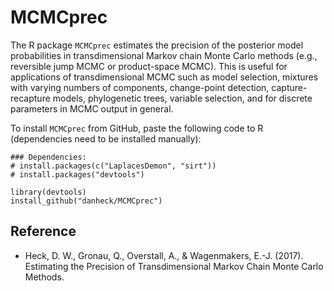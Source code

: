 # MCMCprec

The R package `MCMCprec` estimates the precision of the posterior model probabilities in transdimensional Markov chain Monte Carlo methods (e.g., reversible jump MCMC or product-space MCMC). This is useful for applications of transdimensional MCMC such as model selection, mixtures with varying numbers of components, change-point detection, capture-recapture models, phylogenetic trees, variable selection, and for discrete parameters in MCMC output in general.

To install `MCMCprec` from GitHub, paste the following code to R (dependencies need to be installed manually):

```
### Dependencies:
# install.packages(c("LaplacesDemon", "sirt"))
# install.packages("devtools")

library(devtools)
install_github("danheck/MCMCprec")
```

## Reference

* Heck, D. W., Gronau, Q., Overstall, A., & Wagenmakers, E.-J. (2017). Estimating the Precision of Transdimensional Markov Chain Monte Carlo Methods.
